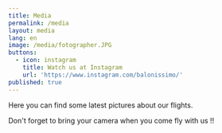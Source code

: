 ```yaml
---
title: Media
permalink: /media
layout: media
lang: en
image: /media/fotographer.JPG
buttons:
  - icon: instagram
    title: Watch us at Instagram
    url: 'https://www.instagram.com/balonissimo/'
published: true
---
```

Here you can find some latest pictures about our flights.  

Don't forget to bring your camera when you come fly with us !!
